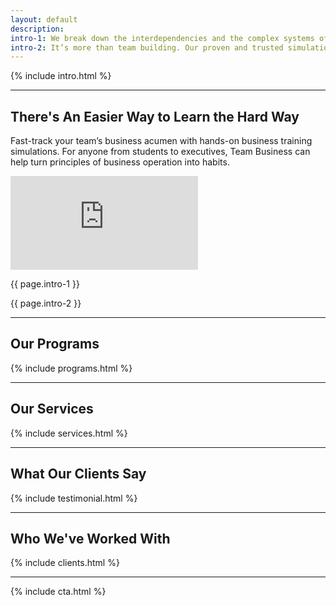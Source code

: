 ```yaml
---
layout: default
description:
intro-1: We break down the interdependencies and the complex systems of your business–the things that aren’t on the surface–and address the problems that your team faces. We don’t just identify the failure of systems, we facilitate your cross functional team to find solutions.
intro-2: It’s more than team building. Our proven and trusted simulations realign team members to the shared vision and common goal of your business, regardless of capabilities and skills. All the while, reinforcing the core building blocks of good business sense.
---
```


<!--
Every section you see here in the website homepage are included here.
All these included files are found inside '_includes' folder.
You can edit them there.
 -->

{% include intro.html %}

<hr>

<div class="container">
  <div class="row">
    <div class="col-md-12">
      <h2>There's An Easier Way to Learn the Hard Way</h2>
      <p>Fast-track your team’s business acumen with hands-on business training simulations. For anyone from students to executives, Team Business can help turn principles of business operation into habits.</p>
      <iframe class="video" src="https://www.youtube.com/embed/zWNO2mUUcYA" frameborder="0" allow="accelerometer; autoplay; encrypted-media; gyroscope; picture-in-picture" allowfullscreen></iframe>
    </div>
    <div class="col-md-6"><p>{{ page.intro-1 }}</p></div>
    <div class="col-md-6"><p>{{ page.intro-2 }}</p></div>
  </div>
</div>

<hr>

<h2>Our Programs</h2>
{% include programs.html %}

<hr>

<h2>Our Services</h2>
{% include services.html %}

<hr>

<h2>What Our Clients Say</h2>
{% include testimonial.html %}

<hr>

<h2>Who We've Worked With</h2>
{% include clients.html %}

<hr>

{% include cta.html %}
